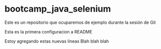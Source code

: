 # bootcamp_java_selenium

Este es un repositorio que ocuparemos de ejemplo durante la sesión de Git

Esta es la primera configuracion a README	

Estoy agregando estas nuevas lineas
Blah 
blah 
blah
